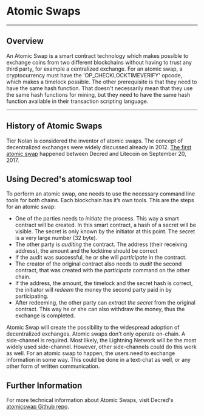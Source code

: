 # Atomic Swaps

---

## Overview

An Atomic Swap is a smart contract technology which makes possible to exchange coins from two different blockchains without having to trust any third party, for example a centralized exchange. 
For an atomic swap, a cryptocurrency must have the 'OP_CHECKLOCKTIMEVERIFY' opcode, which makes a timelock possible.
The other prerequisite is that they need to have the same hash function. That doesn't necessarily mean that they use the same hash functions for mining, but they need to have the same hash function available in their transaction scripting language.

---

## History of Atomic Swaps

Tier Nolan is considered the inventor of atomic swaps. The concept of decentralized exchanges were widely discussed already in 2012. [The first atomic swap](https://blog.decred.org/2017/09/20/On-Chain-Atomic-Swaps/) happened between Decred and Litecoin on September 20, 2017.

## Using Decred's atomicswap tool

To perform an atomic swap, one needs to use the necessary command line tools for both chains. Each blockchain has it’s own tools. 
This are the steps for an atomic swap:
 * One of the parties needs to *initiate* the process. This way a smart contract will be created. In this smart contract, a hash of a secret will be visible. The secret is only known by the initiator at this point. The secret is a very large number (32 byte). 
 * The other party is *auditing* the contract. The address (their receiving address), the amount and the locktime should be correct
 * If the audit was successful, he or she will *participate* in the contract.
 * The creator of the original contract also needs to *audit* the second contract, that was created with the *participate* command on the other chain. 
 * If the address, the amount, the timelock and the secret hash is correct, the initiator will *redeem* the money the second party paid in by participating.
 * After redeeming, the other party can *extract the secret* from the original contract. This way he or she can also withdraw the money, thus the exchange is completed.

Atomic Swap will create the possibility to the widespread adoption of decentralized exchanges. Atomic swaps don't only operate on-chain. A side-channel is required. Most likely, the Lightning Network will be the most widely used side-channel. However, other side-channels could do this work as well. For an atomic swap to happen, the users need to exchange information in some way. This could be done in a text-chat as well, or any other form of written communication.

## Further Information

For more technical information about Atomic Swaps, visit Decred's [atomicswap Github repo](https://github.com/decred/atomicswap).


